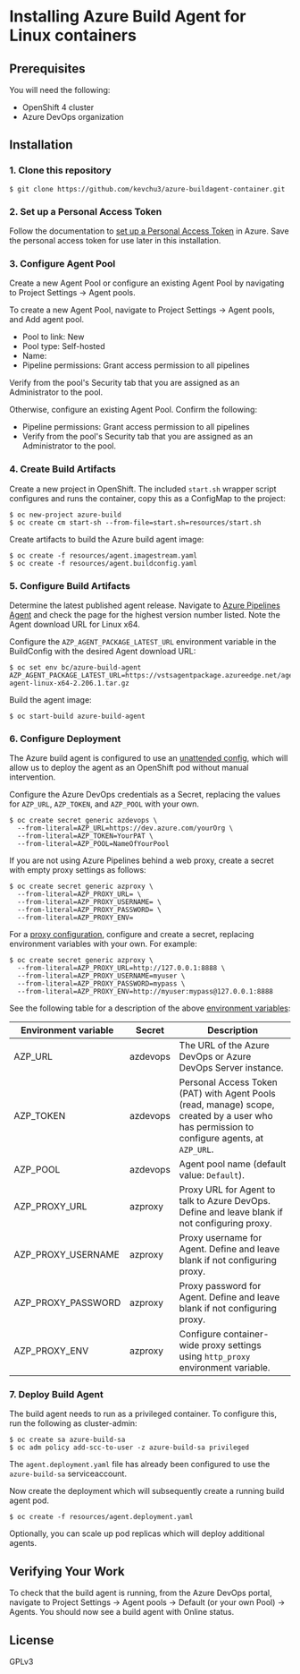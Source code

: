 # Installing Azure Build Agent for Linux containers

## Prerequisites

You will need the following:
- OpenShift 4 cluster
- Azure DevOps organization

## Installation

### 1. Clone this repository

```
$ git clone https://github.com/kevchu3/azure-buildagent-container.git
```

### 2. Set up a Personal Access Token

Follow the documentation to [set up a Personal Access Token] in Azure.  Save the personal access token for use later in this installation.

### 3. Configure Agent Pool

Create a new Agent Pool or configure an existing Agent Pool by navigating to Project Settings -> Agent pools.

To create a new Agent Pool, navigate to Project Settings -> Agent pools, and Add agent pool.

- Pool to link: New
- Pool type: Self-hosted
- Name: <your agent pool name>
- Pipeline permissions: Grant access permission to all pipelines

Verify from the pool's Security tab that you are assigned as an Administrator to the pool.

Otherwise, configure an existing Agent Pool.  Confirm the following:
- Pipeline permissions: Grant access permission to all pipelines
- Verify from the pool's Security tab that you are assigned as an Administrator to the pool.

### 4. Create Build Artifacts

Create a new project in OpenShift.  The included `start.sh` wrapper script configures and runs the container, copy this as a ConfigMap to the project:
```
$ oc new-project azure-build
$ oc create cm start-sh --from-file=start.sh=resources/start.sh
```

Create artifacts to build the Azure build agent image:

```
$ oc create -f resources/agent.imagestream.yaml
$ oc create -f resources/agent.buildconfig.yaml
```

### 5. Configure Build Artifacts

Determine the latest published agent release.  Navigate to [Azure Pipelines Agent] and check the page for the highest version number listed.  Note the Agent download URL for Linux x64.

Configure the `AZP_AGENT_PACKAGE_LATEST_URL` environment variable in the BuildConfig with the desired Agent download URL:

```
$ oc set env bc/azure-build-agent AZP_AGENT_PACKAGE_LATEST_URL=https://vstsagentpackage.azureedge.net/agent/2.206.1/vsts-agent-linux-x64-2.206.1.tar.gz
```

Build the agent image:

```
$ oc start-build azure-build-agent
```

### 6. Configure Deployment

The Azure build agent is configured to use an [unattended config], which will allow us to deploy the agent as an OpenShift pod without manual intervention.

Configure the Azure DevOps credentials as a Secret, replacing the values for `AZP_URL`, `AZP_TOKEN`, and `AZP_POOL` with your own.

```
$ oc create secret generic azdevops \
  --from-literal=AZP_URL=https://dev.azure.com/yourOrg \
  --from-literal=AZP_TOKEN=YourPAT \
  --from-literal=AZP_POOL=NameOfYourPool
```

If you are not using Azure Pipelines behind a web proxy, create a secret with empty proxy settings as follows:

```
$ oc create secret generic azproxy \
  --from-literal=AZP_PROXY_URL= \
  --from-literal=AZP_PROXY_USERNAME= \
  --from-literal=AZP_PROXY_PASSWORD= \
  --from-literal=AZP_PROXY_ENV=
```

For a [proxy configuration], configure and create a secret, replacing environment variables with your own.  For example:

```
$ oc create secret generic azproxy \
  --from-literal=AZP_PROXY_URL=http://127.0.0.1:8888 \
  --from-literal=AZP_PROXY_USERNAME=myuser \
  --from-literal=AZP_PROXY_PASSWORD=mypass \
  --from-literal=AZP_PROXY_ENV=http://myuser:mypass@127.0.0.1:8888
```

See the following table for a description of the above [environment variables]:

| Environment variable     | Secret   | Description              |
| ------------------------ | -------- | ------------------------ |
| AZP_URL                  | azdevops | The URL of the Azure DevOps or Azure DevOps Server instance. |
| AZP_TOKEN                | azdevops | Personal Access Token (PAT) with Agent Pools (read, manage) scope, created by a user who has permission to configure agents, at `AZP_URL`. |
| AZP_POOL                 | azdevops | Agent pool name (default value: `Default`). |
| AZP_PROXY_URL            | azproxy  | Proxy URL for Agent to talk to Azure DevOps.  Define and leave blank if not configuring proxy. |
| AZP_PROXY_USERNAME       | azproxy  | Proxy username for Agent.  Define and leave blank if not configuring proxy. |
| AZP_PROXY_PASSWORD       | azproxy  | Proxy password for Agent.  Define and leave blank if not configuring proxy. |
| AZP_PROXY_ENV            | azproxy  | Configure container-wide proxy settings using `http_proxy` environment variable. |

### 7. Deploy Build Agent

The build agent needs to run as a privileged container.  To configure this, run the following as cluster-admin:

```
$ oc create sa azure-build-sa
$ oc adm policy add-scc-to-user -z azure-build-sa privileged
```

The `agent.deployment.yaml` file has already been configured to use the `azure-build-sa` serviceaccount.

Now create the deployment which will subsequently create a running build agent pod.

```
$ oc create -f resources/agent.deployment.yaml
```

Optionally, you can scale up pod replicas which will deploy additional agents.

## Verifying Your Work

To check that the build agent is running, from the Azure DevOps portal, navigate to Project Settings -> Agent pools -> Default (or your own Pool) -> Agents.
You should now see a build agent with Online status.

## License
GPLv3

[set up a Personal Access Token]: https://docs.microsoft.com/en-us/azure/devops/pipelines/agents/v2-linux?view=azure-devops#authenticate-with-a-personal-access-token-pat
[proxy configuration]: https://docs.microsoft.com/en-us/azure/devops/pipelines/agents/proxy?view=azure-devops&tabs=unix
[Azure Pipelines Agent]: https://github.com/Microsoft/azure-pipelines-agent/releases
[unattended config]: https://docs.microsoft.com/en-us/azure/devops/pipelines/agents/v2-linux?view=azure-devops#unattended-config
[environment variables]: https://docs.microsoft.com/en-us/azure/devops/pipelines/agents/docker?view=azure-devops#environment-variables
